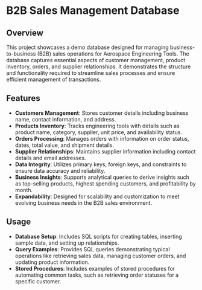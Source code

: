 # B2B Sales Management Database

## Overview
This project showcases a demo database designed for managing business-to-business (B2B) sales operations for Aerospace Engineering Tools. The database captures essential aspects of customer management, product inventory, orders, and supplier relationships. It demonstrates the structure and functionality required to streamline sales processes and ensure efficient management of transactions.

## Features
- **Customers Management**: Stores customer details including business name, contact information, and address.
- **Products Inventory**: Tracks engineering tools with details such as product name, category, supplier, unit price, and availability status.
- **Orders Processing**: Manages orders with information on order status, dates, total value, and shipment details.
- **Supplier Relationships**: Maintains supplier information including contact details and email addresses.
- **Data Integrity**: Utilizes primary keys, foreign keys, and constraints to ensure data accuracy and reliability.
- **Business Insights**: Supports analytical queries to derive insights such as top-selling products, highest spending customers, and profitability by month.
- **Expandability**: Designed for scalability and customization to meet evolving business needs in the B2B sales environment.

## Usage
- **Database Setup**: Includes SQL scripts for creating tables, inserting sample data, and setting up relationships.
- **Query Examples**: Provides SQL queries demonstrating typical operations like retrieving sales data, managing customer orders, and updating product information.
- **Stored Procedures**: Includes examples of stored procedures for automating common tasks, such as retrieving order statuses for a specific customer.
